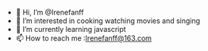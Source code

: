 - 👋 Hi, I’m @Irenefanff
- 👀 I’m interested in cooking watching movies and singing
- 🌱 I’m currently learning javascript
- 📫 How to reach me :Irenefanff@163.com

<!---
Irenefanff/Irenefanff is a ✨ special ✨ repository because its `README.md` (this file) appears on your GitHub profile.
You can click the Preview link to take a look at your changes.
--->

